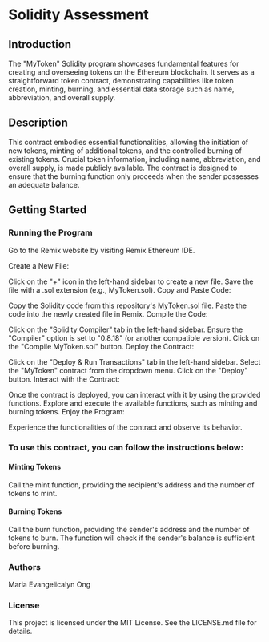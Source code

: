 # Solidity Assessment

## Introduction
The "MyToken" Solidity program showcases fundamental features for creating and overseeing tokens on the Ethereum blockchain. It serves as a straightforward token contract, demonstrating capabilities like token creation, minting, burning, and essential data storage such as name, abbreviation, and overall supply.

## Description
This contract embodies essential functionalities, allowing the initiation of new tokens, minting of additional tokens, and the controlled burning of existing tokens. Crucial token information, including name, abbreviation, and overall supply, is made publicly available. The contract is designed to ensure that the burning function only proceeds when the sender possesses an adequate balance.

## Getting Started
### Running the Program
Go to the Remix website by visiting Remix Ethereum IDE.

Create a New File:

Click on the "+" icon in the left-hand sidebar to create a new file.
Save the file with a .sol extension (e.g., MyToken.sol).
Copy and Paste Code:

Copy the Solidity code from this repository's MyToken.sol file.
Paste the code into the newly created file in Remix.
Compile the Code:

Click on the "Solidity Compiler" tab in the left-hand sidebar.
Ensure the "Compiler" option is set to "0.8.18" (or another compatible version).
Click on the "Compile MyToken.sol" button.
Deploy the Contract:

Click on the "Deploy & Run Transactions" tab in the left-hand sidebar.
Select the "MyToken" contract from the dropdown menu.
Click on the "Deploy" button.
Interact with the Contract:

Once the contract is deployed, you can interact with it by using the provided functions.
Explore and execute the available functions, such as minting and burning tokens.
Enjoy the Program:

Experience the functionalities of the contract and observe its behavior.

### To use this contract, you can follow the instructions below:

#### Minting Tokens
Call the mint function, providing the recipient's address and the number of tokens to mint.
#### Burning Tokens
Call the burn function, providing the sender's address and the number of tokens to burn. The function will check if the sender's balance is sufficient before burning.

### Authors
Maria Evangelicalyn Ong

### License
This project is licensed under the MIT License. See the LICENSE.md file for details.
